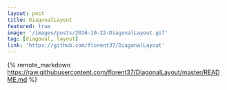```yaml
---
layout: post
title: DiagonalLayout
featured: true
image: '/images/posts/2016-10-22-DiagonalLayout.gif'
tag: [diagonal, layout]
link: 'https://github.com/florent37/DiagonalLayout'
---
```


{% remote_markdown https://raw.githubusercontent.com/florent37/DiagonalLayout/master/README.md %}
